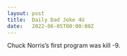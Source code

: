 ```yaml
---
layout: post
title:  Daily Dad Joke 4U
date:   2022-06-05T00:00:00Z
---
```

Chuck Norris’s first program was kill -9.
